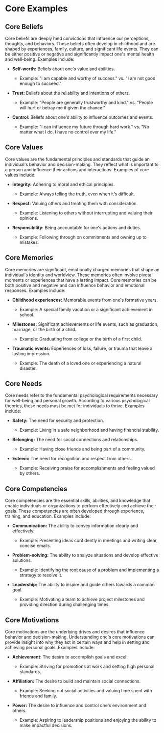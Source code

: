 # Core Examples

## Core Beliefs

Core beliefs are deeply held convictions that influence our perceptions, thoughts, and behaviors. These beliefs often develop in childhood and are shaped by experiences, family, culture, and significant life events. They can be either positive or negative and significantly impact one's mental health and well-being. Examples include:

- **Self-worth:** Beliefs about one's value and abilities.
  - Example: "I am capable and worthy of success." vs. "I am not good enough to succeed."

- **Trust:** Beliefs about the reliability and intentions of others.
  - Example: "People are generally trustworthy and kind." vs. "People will hurt or betray me if given the chance."

- **Control:** Beliefs about one's ability to influence outcomes and events.
  - Example: "I can influence my future through hard work." vs. "No matter what I do, I have no control over my life."

## Core Values

Core values are the fundamental principles and standards that guide an individual's behavior and decision-making. They reflect what is important to a person and influence their actions and interactions. Examples of core values include:

- **Integrity:** Adhering to moral and ethical principles.
  - Example: Always telling the truth, even when it's difficult.

- **Respect:** Valuing others and treating them with consideration.
  - Example: Listening to others without interrupting and valuing their opinions.

- **Responsibility:** Being accountable for one's actions and duties.
  - Example: Following through on commitments and owning up to mistakes.

## Core Memories

Core memories are significant, emotionally charged memories that shape an individual's identity and worldview. These memories often involve pivotal moments or experiences that have a lasting impact. Core memories can be both positive and negative and can influence behavior and emotional responses. Examples include:

- **Childhood experiences:** Memorable events from one's formative years.
  - Example: A special family vacation or a significant achievement in school.

- **Milestones:** Significant achievements or life events, such as graduation, marriage, or the birth of a child.
  - Example: Graduating from college or the birth of a first child.

- **Traumatic events:** Experiences of loss, failure, or trauma that leave a lasting impression.
  - Example: The death of a loved one or experiencing a natural disaster.

## Core Needs

Core needs refer to the fundamental psychological requirements necessary for well-being and personal growth. According to various psychological theories, these needs must be met for individuals to thrive. Examples include:

- **Safety:** The need for security and protection.
  - Example: Living in a safe neighborhood and having financial stability.

- **Belonging:** The need for social connections and relationships.
  - Example: Having close friends and being part of a community.

- **Esteem:** The need for recognition and respect from others.
  - Example: Receiving praise for accomplishments and feeling valued by others.

## Core Competencies

Core competencies are the essential skills, abilities, and knowledge that enable individuals or organizations to perform effectively and achieve their goals. These competencies are often developed through experience, training, and education. Examples include:

- **Communication:** The ability to convey information clearly and effectively.
  - Example: Presenting ideas confidently in meetings and writing clear, concise emails.

- **Problem-solving:** The ability to analyze situations and develop effective solutions.
  - Example: Identifying the root cause of a problem and implementing a strategy to resolve it.

- **Leadership:** The ability to inspire and guide others towards a common goal.
  - Example: Motivating a team to achieve project milestones and providing direction during challenging times.

## Core Motivations

Core motivations are the underlying drives and desires that influence behavior and decision-making. Understanding one's core motivations can provide insight into why they act in certain ways and help in setting and achieving personal goals. Examples include:

- **Achievement:** The desire to accomplish goals and excel.
  - Example: Striving for promotions at work and setting high personal standards.

- **Affiliation:** The desire to build and maintain social connections.
  - Example: Seeking out social activities and valuing time spent with friends and family.

- **Power:** The desire to influence and control one's environment and others.
  - Example: Aspiring to leadership positions and enjoying the ability to make impactful decisions.

